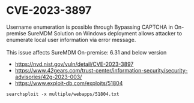 # CVE-2023-3897
Username enumeration is possible through Bypassing CAPTCHA in On-premise SureMDM Solution on Windows deployment allows attacker to enumerate local user information via error message. <br /> <br />
This issue affects SureMDM On-premise: 6.31 and below version 

- https://nvd.nist.gov/vuln/detail/CVE-2023-3897
- https://www.42gears.com/trust-center/information-security/security-advisories/42g-2023-003/
- https://www.exploit-db.com/exploits/51804

```
searchsploit -x multiple/webapps/51804.txt
```
